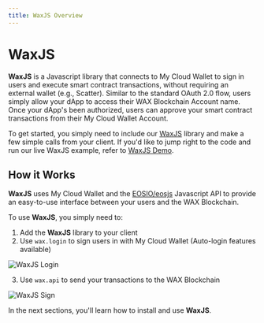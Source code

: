```yaml
---
title: WaxJS Overview
---
```


# WaxJS

**WaxJS** is a Javascript library that connects to My Cloud Wallet to sign in users and execute smart contract transactions, without requiring an external wallet (e.g., Scatter). Similar to the standard OAuth 2.0 flow, users simply allow your dApp to access their WAX Blockchain Account name. Once your dApp's been authorized, users can approve your smart contract transactions from their My Cloud Wallet Account.

To get started, you simply need to include our [WaxJS](https://github.com/worldwide-asset-exchange/waxjs) library and make a few simple calls from your client. If you'd like to jump right to the code and run our live WaxJS example, refer to [WaxJS Demo](waxjs_demo.md).
## How it Works

**WaxJS** uses My Cloud Wallet and the [EOSIO/eosjs](https://github.com/EOSIO/eosjs)  Javascript API to provide an easy-to-use interface between your users and the WAX Blockchain.

To use **WaxJS**, you simply need to:

1. Add the **WaxJS** library to your client
2. Use `wax.login` to sign users in with My Cloud Wallet (Auto-login features available)

![WaxJS Login](/assets/images/wax-cloud-wallet/waxjs/waxjs_login.png)

3. Use `wax.api` to send your transactions to the WAX Blockchain

![WaxJS Sign](/assets/images/wax-cloud-wallet/waxjs/waxjs_sign.png)

In the next sections, you'll learn how to install and use **WaxJS**.
